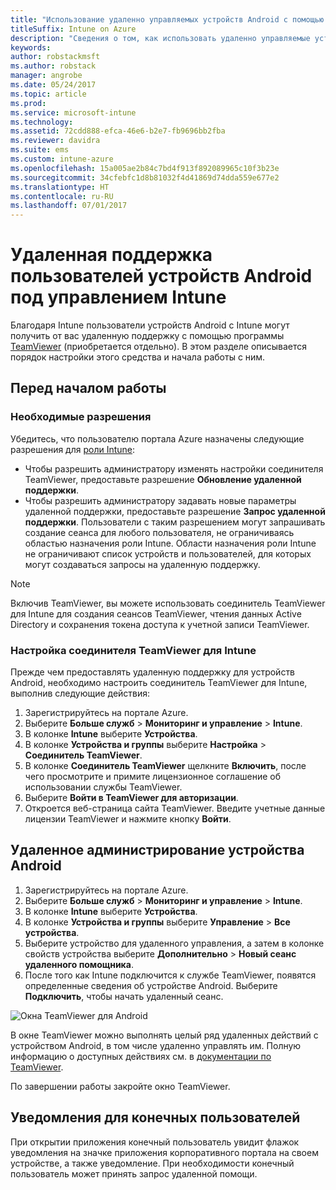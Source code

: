 ```yaml
---
title: "Использование удаленно управляемых устройств Android с помощью TeamViewer"
titleSuffix: Intune on Azure
description: "Сведения о том, как использовать удаленно управляемые устройства Android с помощью TeamViewer.\""
keywords: 
author: robstackmsft
ms.author: robstack
manager: angrobe
ms.date: 05/24/2017
ms.topic: article
ms.prod: 
ms.service: microsoft-intune
ms.technology: 
ms.assetid: 72cdd888-efca-46e6-b2e7-fb9696bb2fba
ms.reviewer: davidra
ms.suite: ems
ms.custom: intune-azure
ms.openlocfilehash: 15a005ae2b84c7bd4f913f892089965c10f3b23e
ms.sourcegitcommit: 34cfebfc1d8b81032f4d41869d74dda559e677e2
ms.translationtype: HT
ms.contentlocale: ru-RU
ms.lasthandoff: 07/01/2017
---
```

# <a name="provide-remote-assistance-for-intune-managed-android-devices"></a>Удаленная поддержка пользователей устройств Android под управлением Intune

Благодаря Intune пользователи устройств Android с Intune могут получить от вас удаленную поддержку с помощью программы [TeamViewer](https://www.teamviewer.com) (приобретается отдельно). В этом разделе описывается порядок настройки этого средства и начала работы с ним.

## <a name="before-you-start"></a>Перед началом работы

### <a name="required-permissions"></a>Необходимые разрешения

Убедитесь, что пользователю портала Azure назначены следующие разрешения для [роли Intune](https://docs.microsoft.com/intune-azure/access-control/role-based-access-control):
- Чтобы разрешить администратору изменять настройки соединителя TeamViewer, предоставьте разрешение **Обновление удаленной поддержки**.
- Чтобы разрешить администратору задавать новые параметры удаленной поддержки, предоставьте разрешение **Запрос удаленной поддержки**. Пользователи с таким разрешением могут запрашивать создание сеанса для любого пользователя, не ограничиваясь областью назначения роли Intune. Области назначения роли Intune не ограничивают список устройств и пользователей, для которых могут создаваться запросы на удаленную поддержку.

>[!NOTE]
>Включив TeamViewer, вы можете использовать соединитель TeamViewer для Intune для создания сеансов TeamViewer, чтения данных Active Directory и сохранения токена доступа к учетной записи TeamViewer.

### <a name="configure-the-intune-teamviewer-connector"></a>Настройка соединителя TeamViewer для Intune

Прежде чем предоставлять удаленную поддержку для устройств Android, необходимо настроить соединитель TeamViewer для Intune, выполнив следующие действия:


1. Зарегистрируйтесь на портале Azure.
2. Выберите **Больше служб** > **Мониторинг и управление** > **Intune**.
3. В колонке **Intune** выберите **Устройства**.
4. В колонке **Устройства и группы** выберите **Настройка** > **Соединитель TeamViewer**.
5. В колонке **Соединитель TeamViewer** щелкните **Включить**, после чего просмотрите и примите лицензионное соглашение об использовании службы TeamViewer.
6. Выберите **Войти в TeamViewer для авторизации**.
7. Откроется веб-страница сайта TeamViewer. Введите учетные данные лицензии TeamViewer и нажмите кнопку **Войти**.


## <a name="how-to-remotely-administer-an-android-device"></a>Удаленное администрирование устройства Android

1. Зарегистрируйтесь на портале Azure.
2. Выберите **Больше служб** > **Мониторинг и управление** > **Intune**.
3. В колонке **Intune** выберите **Устройства**.
4. В колонке **Устройства и группы** выберите **Управление** > **Все устройства**.
5. Выберите устройство для удаленного управления, а затем в колонке свойств устройства выберите **Дополнительно** > **Новый сеанс удаленного помощника**.
6. После того как Intune подключится к службе TeamViewer, появятся определенные сведения об устройстве Android. Выберите **Подключить**, чтобы начать удаленный сеанс.

![Окна TeamViewer для Android](./media/android-teamviewer.png)

В окне TeamViewer можно выполнять целый ряд удаленных действий с устройством Android, в том числе удаленно управлять им. Полную информацию о доступных действиях см. в [документации по TeamViewer](https://www.teamviewer.com/support/documents/).

По завершении работы закройте окно TeamViewer.

## <a name="end-user-notifications"></a>Уведомления для конечных пользователей

При открытии приложения конечный пользователь увидит флажок уведомления на значке приложения корпоративного портала на своем устройстве, а также уведомление. При необходимости конечный пользователь может принять запрос удаленной помощи.

